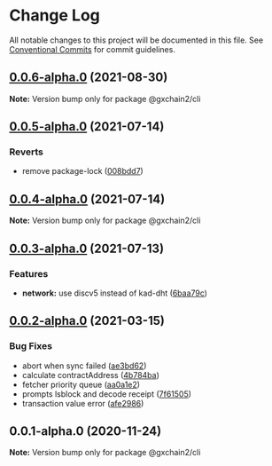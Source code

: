 # Change Log

All notable changes to this project will be documented in this file.
See [Conventional Commits](https://conventionalcommits.org) for commit guidelines.

## [0.0.6-alpha.0](https://github.com/gxchain/gxchain2/compare/v0.0.5-alpha.0...v0.0.6-alpha.0) (2021-08-30)

**Note:** Version bump only for package @gxchain2/cli





## [0.0.5-alpha.0](https://github.com/gxchain/gxchain2/compare/v0.0.4-alpha.0...v0.0.5-alpha.0) (2021-07-14)

### Reverts

- remove package-lock ([008bdd7](https://github.com/gxchain/gxchain2/commit/008bdd7864503291873f907e1f872f5ac2622a9e))

## [0.0.4-alpha.0](https://github.com/gxchain/gxchain2/compare/v0.0.3-alpha.0...v0.0.4-alpha.0) (2021-07-14)

**Note:** Version bump only for package @gxchain2/cli

## [0.0.3-alpha.0](https://github.com/gxchain/gxchain2/compare/v0.0.2-alpha.0...v0.0.3-alpha.0) (2021-07-13)

### Features

- **network:** use discv5 instead of kad-dht ([6baa79c](https://github.com/gxchain/gxchain2/commit/6baa79c73901359a841a265575c70ffa0951c96f))

## [0.0.2-alpha.0](https://iz11ro8cf9xz/node/gxchain2/compare/v0.0.1-alpha.0...v0.0.2-alpha.0) (2021-03-15)

### Bug Fixes

- abort when sync failed ([ae3bd62](https://github.com/gxchain/gxchain2/commit/ae3bd62cefad191d0f0077c5374568d0eb923631))
- calculate contractAddress ([4b784ba](https://github.com/gxchain/gxchain2/commit/4b784ba1020148e28d40733c72e3bf6d1da56754))
- fetcher priority queue ([aa0a1e2](https://github.com/gxchain/gxchain2/commit/aa0a1e2a4a7701017b362ecdd95f17e94f1d3e97))
- prompts lsblock and decode receipt ([7f61505](https://github.com/gxchain/gxchain2/commit/7f61505e19eed8df2e4cb55411b795f52aa3896c))
- transaction value error ([afe2986](https://github.com/gxchain/gxchain2/commit/afe29864fc7074c4723603dff70c34f982cfdf84))

## 0.0.1-alpha.0 (2020-11-24)

**Note:** Version bump only for package @gxchain2/cli
